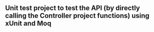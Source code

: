 ## Unit test project to test the API (by directly calling the Controller project functions) using xUnit and Moq